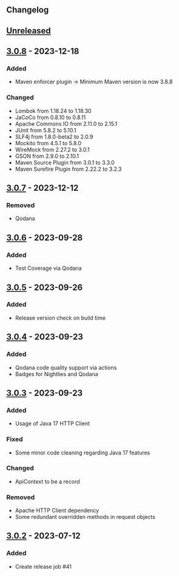 ## Changelog

## [Unreleased]

## [3.0.8] - 2023-12-18

### Added

- Maven enforcer plugin -> Minimum Maven version is now 3.8.8

### Changed

- Lombok from 1.18.24 to 1.18.30
- JaCoCo from 0.8.10 to 0.8.11
- Apache Commons IO from 2.11.0 to 2.15.1
- JUnit from 5.8.2 to 5.10.1
- SLF4j from 1.8.0-beta2 to 2.0.9
- Mockito from 4.5.1 to 5.8.0
- WireMock from 2.27.2 to 3.0.1
- GSON from 2.9.0 to 2.10.1
- Maven Source Plugin from 3.0.1 to 3.3.0
- Maven Surefire Plugin from 2.22.2 to 3.2.3

## [3.0.7] - 2023-12-12

### Removed

- Qodana

## [3.0.6] - 2023-09-28

### Added

- Test Coverage via Qodana

## [3.0.5] - 2023-09-26

### Added

- Release version check on build time

## [3.0.4] - 2023-09-23

### Added

- Qodana code quality support via actions
- Badges for Nightlies and Qodana

## [3.0.3] - 2023-09-23

### Added

- Usage of Java 17 HTTP Client

### Fixed

- Some minor code cleaning regarding Java 17 features

### Changed

- ApiContext to be a record

### Removed

- Apache HTTP Client dependency
- Some redundant overridden methods in request objects

## [3.0.2] - 2023-07-12

### Added

- Create release job #41

[unreleased]: https://github.com/mlieshoff/brawljars/compare/v3.0.8...HEAD
[3.0.8]: https://github.com/mlieshoff/brawljars/compare/v3.0.7...v3.0.8
[3.0.7]: https://github.com/mlieshoff/brawljars/compare/v3.0.6...v3.0.7
[3.0.6]: https://github.com/mlieshoff/brawljars/compare/v3.0.5...v3.0.6
[3.0.5]: https://github.com/mlieshoff/brawljars/compare/v3.0.4...v3.0.5
[3.0.4]: https://github.com/mlieshoff/brawljars/compare/v3.0.3...v3.0.4
[3.0.3]: https://github.com/mlieshoff/brawljars/compare/v3.0.2...v3.0.3
[3.0.2]: https://github.com/mlieshoff/brawljars/compare/v3.0.2...v3.0.2